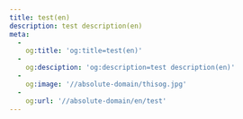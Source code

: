 ```yaml
---
title: test(en)
description: test description(en)
meta:
  -
    og:title: 'og:title=test(en)'
  -
    og:desciption: 'og:description=test description(en)'
  -
    og:image: '//absolute-domain/thisog.jpg'
  -
    og:url: '//absolute-domain/en/test'
---
```

<page-test/>